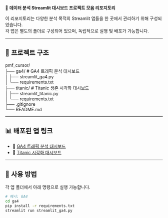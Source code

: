 🎯 **데이터 분석 Streamlit 대시보드 프로젝트 모음 리포지토리**

이 리포지토리는 다양한 분석 목적의 Streamlit 앱들을 한 곳에서 관리하기 위해 구성되었습니다.  
각 앱은 별도의 폴더로 구성되어 있으며, 독립적으로 실행 및 배포가 가능합니다.

---

## 📁 프로젝트 구조
pmf_cursor/  
├── ga4/ # GA4 트래픽 분석 대시보드  
│ ├── streamlit_ga4.py  
│ └── requirements.txt  
├── titanic/ # Titanic 생존 시각화 대시보드  
│ ├── streamlit_titanic.py  
│ └── requirements.txt  
├── .gitignore  
└── README.md  

---

## 📊 배포된 앱 링크

- 🔗 [GA4 트래픽 분석 대시보드](https://pmf-ga4.streamlit.app/)
- 🔗 [Titanic 시각화 대시보드](https://pmf-titanic2.streamlit.app/)

---

## 🚀 사용 방법

각 앱 폴더에서 아래 명령으로 실행 가능합니다.

```bash
# 예시: GA4
cd ga4
pip install -r requirements.txt
streamlit run streamlit_ga4.py


